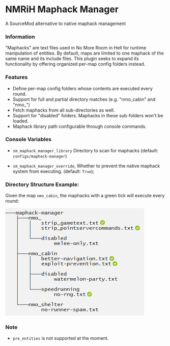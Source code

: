 # NMRiH Maphack Manager

A SourceMod alternative to native maphack management

### Information
"Maphacks" are text files used in No More Room in Hell for runtime manipulation of entities.
 By default, maps are limited to one maphack of the same name and its include files. This plugin seeks to expand its functionality by offering organized per-map config folders instead.

### Features
- Define per-map config folders whose contents are executed every round.
- Support for full and partial directory matches (e.g. "nmo_cabin" and "nmo_")
- Fetch maphacks from all sub-directories as well.
- Support for "disabled" folders. Maphacks in these sub-folders won't be loaded.
- Maphack library path configurable through console commands.

### Console Variables
- `sm_maphack_manager_library` Directory to scan for maphacks (default: `configs/maphack-manager`)
	
- `sm_maphack_manager_override`, Whether to prevent the native maphack system from executing. (default: `True`);

### Directory Structure Example:

Given the map `nmo_cabin`, the maphacks with a green tick will execute every round:

![Example](README-example.png)


### Note
- `pre_entities` is not supported at the moment.
